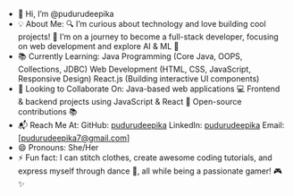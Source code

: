- 👋 Hi, I’m @pudurudeepika
- 💡 About Me:
    🔍 I’m curious about technology and love building cool projects!
    🚀 I’m on a journey to become a full-stack developer, focusing on web development and explore AI & ML 🚀
- 📚 Currently Learning:
     Java Programming (Core Java, OOPS, Collections, JDBC)
     Web Development (HTML, CSS, JavaScript, Responsive Design)
     React.js (Building interactive UI components)
- 🤝 Looking to Collaborate On:
     Java-based web applications 💻
     Frontend & backend projects using JavaScript & React 🚀
     Open-source contributions 📚
- 📬 Reach Me At:
     GitHub: [pudurudeepika](https://github.com/pudurudeepika)
     LinkedIn: [pudurudeepika](https://www.linkedin.com/in/puduru-deepika-0625a9267/)
     Email: [pudurudeepika7@gmail.com]
- 😄 Pronouns: She/Her
- ⚡ Fun fact: 
     I can stitch clothes, create awesome coding tutorials, and express myself through dance 💃, all while being a passionate gamer! 🎮✨
<!---
pudurudeepika/pudurudeepika is a ✨ special ✨ repository because its `README.md` (this file) appears on your GitHub profile.
You can click the Preview link to take a look at your changes.
--->
